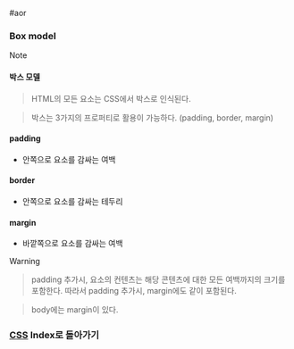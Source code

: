 #aor 
### Box model
>[!note]
>#### 박스 모델
>
>>HTML의 모든 요소는 CSS에서 박스로 인식된다.
>
>>박스는 3가지의 프로퍼티로 활용이 가능하다. (padding, border, margin)
#### padding
- 안쪽으로 요소를 감싸는 여백
#### border
- 안쪽으로 요소를 감싸는 테두리
#### margin
- 바깥쪽으로 요소를 감싸는 여백

>[!warning]
>>padding 추가시, 요소의 컨텐츠는 해당 콘텐츠에 대한 모든 여백까지의 크기를 포함한다.
>>따라서 padding 추가시, margin에도 같이 포함된다.
>
>>body에는 margin이 있다.
### [CSS](../../Dev-Index/CSS.md) Index로 돌아가기